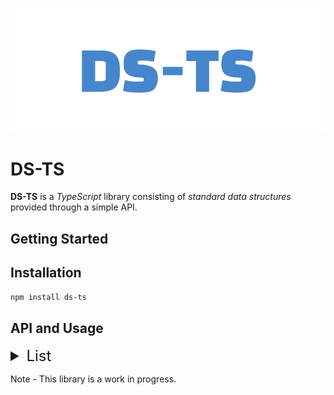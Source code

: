 ![DS-TS](./public/ds-ts-cover.png)

# DS-TS

**DS-TS** is a _TypeScript_ library consisting of _standard data structures_ provided through a simple API.

## Getting Started

## Installation

```bash
npm install ds-ts
```

## API and Usage

<details>
  <summary style="font-size:24px">
    List
  </summary>

  <details>
    <summary style="font-size:18px">
      Singly Linked List
    </summary>

  <details>
    <summary style="font-size:16px">
      Accessors
    </summary>

    - **isEmpty** (read-only)

---

get isEmpty() : _boolean_

---

**_Returns_** _boolean_ - indicating whether the list is empty.
<br />
<br />

- **head** (read-only)

---

get head(): _ListNode<T> | null_

---

**_Returns_** _ListNode<T> | null_ - returns the head of the linked-list or null if the list has no head, which means that the list is empty.
<br />
<br />

- **tail** (read-only)

---

get tail(): _ListNode<T> | null_

---

**_Returns_** _ListNode<T> | null -_ the tail of the linked-list or null if the list has no tail, which means that the list is empty.
<br />
<br />

- **length** (read-only)
  </details>

get length(): _number_

---

**_Returns_** _number_ - an integer value indicating the length of the linked-list.

### **Methods**

---

<br />

- **push**

---

push(value, …rest): _SinglyLinkedList<T>_

---

Appends item(s)/node(s) to the linked-list. (Accepts multiple values)

**_Parameters_**

- value: T

       The value of the ListNode<T>

- …rest: T[]

       If multiple values are being passed.

**_Returns_** _SinglyLinkedList<T>_

the updated list.
<br />
<br />

- **pushAll**

---

pushAll(values): _SinglyLinkedList<T>_

---

Appends multiple items/nodes to the linked-list (Accepts an array of values of type T)

**_Parameters_**

- values: T[]

      List of values to be appended in the list

**Returns** _SinglyLinkedList<T>_

the updated list.

- **pop**

---

pop(): _ListNode<T> | undefined_

---

Removes the last node from the list and returns it.

**Returns** _ListNode<T> | undefined_

the last node in the list.
<br />
<br />

- **shift**

---

shift(): _ListNode<T> | undefined_

---

Removes the first/beginning node in the list and returns it.

**Returns** _ListNode<T> | undefined_

the first node in the list.
<br/>
<br/>

- **unshift**

---

unshift(value): *SinglyLinkedList<T>*

---

Adds an item/node to the beginning of the list.

**_Parameters_**

- value: *T*
  The value of the node to be added.

**_Returns_** _SinglyLinkedList_<_T_>

the updated list.
<br/>
<br/>

- **get**

---

get(index):  *ListNode*<_T_> | _undefined_

---

Get the node at the given index.

**_Parameters_**

- index: *number*
  The index of the node which is to be returned.

**_Returns_** *ListNode*<_T_> | _undefined_

the node at the given index or undefined if the index is invalid.
<br/>
<br/>

- **set**

---

set(index, value): *boolean*

---

Updates the value of the node at a given index with the new value.

**_Parameters_**

- index: number

      The index of the node which is to be updated.

- value: T

       The value with which the node is to be updated.

**Returns** boolean

indicating whether the operation succeeded or not.
<br/>
<br/>

- **has**

---

has(element): *boolean*

---

Check whether an element/value exists in the list.

**_Parameters_**

- element: T

      The value of the node which is to be searched for.

**Returns** boolean

indicating whether the node with the given value exists or not.
<br/>
<br/>

- **insert**

---

insert(value, index): *boolean*

---

Inserts a node at the given index.

**Parameters**

- value: *T*
  the value of the node to be inserted.
- index: *number*
  the index at which the new node is to be inserted.

**_Returns_** *boolean*

representing whether the insertion succeeded or not.
<br/>
<br/>

- **remove**

---

remove(index): *undefined* | *ListNode*<_T_>

---

Removes a node at the given index.

**Parameters**

- index: *number*
  the index at which the node is to be removed.

**_Returns_** *ListNode*<_T_> | _undefined_

the removed node or undefined if the index is invalid.
<br/>
<br/>

- **reverse**

---

reverse(): *SinglyLinkedList*<_T_>

---

Reverses the list.

**_Returns_** *SinglyLinkedList*<_T_>

the reversed list
<br/>
<br/>

- **delete**

---

delete(): *boolean*

---

Deletes the linked list.

**_Returns_** *boolean*

whether the list was deleted or not.
<br/>
<br/>

- toArray

---

toArray(): *T*[]

---

Returns an array containing all the list node values.

**_Returns_** *T*[]

an array containing all the list node values.
<br/>
<br/>

</details>
</details>

Note - This library is a work in progress.
